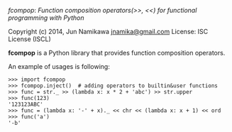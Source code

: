 *fcompop*: _Function composition operators(>>, <<) for functional programming with Python_

Copyright (c) 2014, Jun Namikawa <jnamika@gmail.com>
License: ISC License (ISCL)



**fcompop** is a Python library that provides function composition operators.

An example of usages is following:

    >>> import fcompop
    >>> fcompop.inject()  # adding operators to builtin&user functions
    >>> func = str._ >> (lambda x: x * 2 + 'abc') >> str.upper
    >>> func(123)
    '123123ABC'
    >>> func = (lambda x: '-' + x)._ << chr << (lambda x: x + 1) << ord
    >>> func('a')
    '-b'
